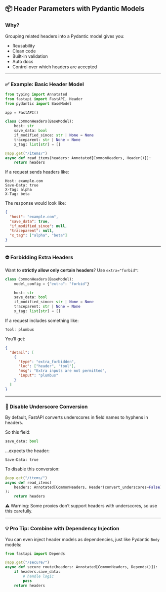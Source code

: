 ## 📦 Header Parameters with Pydantic Models

### Why?
Grouping related headers into a Pydantic model gives you:
- Reusability
- Clean code
- Built-in validation
- Auto docs
- Control over which headers are accepted

---

### ✅ Example: Basic Header Model

```python
from typing import Annotated
from fastapi import FastAPI, Header
from pydantic import BaseModel

app = FastAPI()

class CommonHeaders(BaseModel):
    host: str
    save_data: bool
    if_modified_since: str | None = None
    traceparent: str | None = None
    x_tag: list[str] = []

@app.get("/items/")
async def read_items(headers: Annotated[CommonHeaders, Header()]):
    return headers
```

If a request sends headers like:

```
Host: example.com
Save-Data: true
X-Tag: alpha
X-Tag: beta
```

The response would look like:

```json
{
  "host": "example.com",
  "save_data": true,
  "if_modified_since": null,
  "traceparent": null,
  "x_tag": ["alpha", "beta"]
}
```

---

### ⛔ Forbidding Extra Headers

Want to **strictly allow only certain headers**? Use `extra="forbid"`:

```python
class CommonHeaders(BaseModel):
    model_config = {"extra": "forbid"}

    host: str
    save_data: bool
    if_modified_since: str | None = None
    traceparent: str | None = None
    x_tag: list[str] = []
```

If a request includes something like:

```
Tool: plumbus
```

You’ll get:

```json
{
  "detail": [
    {
      "type": "extra_forbidden",
      "loc": ["header", "tool"],
      "msg": "Extra inputs are not permitted",
      "input": "plumbus"
    }
  ]
}
```

---

### 🚫 Disable Underscore Conversion

By default, FastAPI converts underscores in field names to hyphens in headers.

So this field:
```python
save_data: bool
```

...expects the header:

```
Save-Data: true
```

To disable this conversion:

```python
@app.get("/items/")
async def read_items(
    headers: Annotated[CommonHeaders, Header(convert_underscores=False)],
):
    return headers
```

⚠️ Warning: Some proxies don’t support headers with underscores, so use this carefully.

---

### 💡 Pro Tip: Combine with Dependency Injection

You can even inject header models as dependencies, just like Pydantic `Body` models:

```python
from fastapi import Depends

@app.get("/secure/")
async def secure_route(headers: Annotated[CommonHeaders, Depends()]):
    if headers.save_data:
        # handle logic
        pass
    return headers
```

